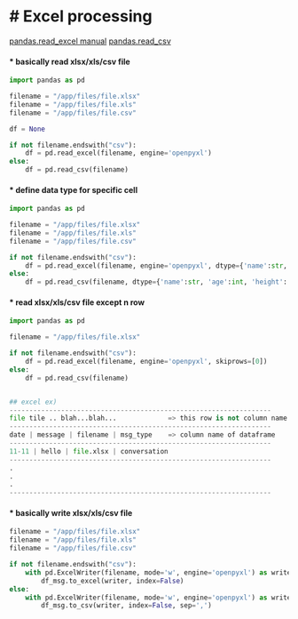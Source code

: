 

# &#35; Excel processing
[pandas.read_excel manual](https://pandas.pydata.org/pandas-docs/stable/reference/api/pandas.read_excel.html)
[pandas.read_csv](https://pandas.pydata.org/docs/reference/api/pandas.read_csv.html)


#### &#42; basically read xlsx/xls/csv file
```python
import pandas as pd

filename = "/app/files/file.xlsx"
filename = "/app/files/file.xls"
filename = "/app/files/file.csv"

df = None

if not filename.endswith("csv"):
    df = pd.read_excel(filename, engine='openpyxl')
else:
    df = pd.read_csv(filename)
```

#### &#42; define data type for specific cell
```python
import pandas as pd

filename = "/app/files/file.xlsx"
filename = "/app/files/file.xls"
filename = "/app/files/file.csv"

if not filename.endswith("csv"):
    df = pd.read_excel(filename, engine='openpyxl', dtype={'name':str, 'age':int, 'height': float})
else:
    df = pd.read_csv(filename, dtype={'name':str, 'age':int, 'height': float})
```


#### &#42; read xlsx/xls/csv file except n row
```python
import pandas as pd

filename = "/app/files/file.xlsx"

if not filename.endswith("csv"):
    df = pd.read_excel(filename, engine='openpyxl', skiprows=[0])
else:
    df = pd.read_csv(filename)


## excel ex)
------------------------------------------------------------------
file tile .. blah...blah...             => this row is not column name of dataframe
------------------------------------------------------------------
date | message | filename | msg_type    => column name of dataframe
------------------------------------------------------------------
11-11 | hello | file.xlsx | conversation
------------------------------------------------------------------
.
.
.
------------------------------------------------------------------
```


#### &#42; basically write xlsx/xls/csv file
```python
filename = "/app/files/file.xlsx"
filename = "/app/files/file.xls"
filename = "/app/files/file.csv"

if not filename.endswith("csv"):
    with pd.ExcelWriter(filename, mode='w', engine='openpyxl') as writer:
        df_msg.to_excel(writer, index=False)
else:
    with pd.ExcelWriter(filename, mode='w', engine='openpyxl') as writer:
        df_msg.to_csv(writer, index=False, sep=',')
```
